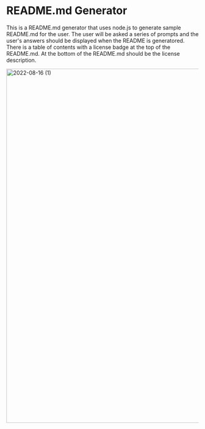 # README.md Generator

This is a README.md generator that uses node.js to generate sample README.md for the user. The user will be asked a series of prompts and the user's answers should be
displayed when the README is generatored. There is a table of contents with a license badge at the top of the README.md. At the bottom of the README.md should be
the license description. 

<img width="926" alt="2022-08-16 (1)" src="https://user-images.githubusercontent.com/107017473/185041649-1b18fc70-ad6c-4b3d-b63c-dccd44fd6822.png">

